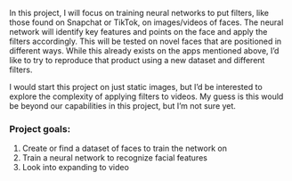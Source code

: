 In this project, I will focus on training neural networks to put filters, like those found on Snapchat or TikTok, on images/videos of faces. The neural network will identify key features and points on the face and apply the filters accordingly. This will be tested on novel faces that are positioned in different ways. While this already exists on the apps mentioned above, I’d like to try to reproduce that product using a new dataset and different filters. 

I would start this project on just static images, but I’d be interested to explore the complexity of applying filters to videos. My guess is this would be beyond our capabilities in this project, but I’m not sure yet. 

### Project goals:

1. Create or find a dataset of faces to train the network on
2. Train a neural network to recognize facial features
3. Look into expanding to video

